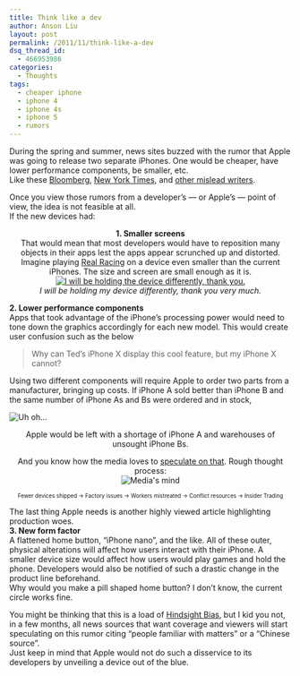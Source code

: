 ```yaml
---
title: Think like a dev
author: Anson Liu
layout: post
permalink: /2011/11/think-like-a-dev
dsq_thread_id:
  - 466953986
categories:
  - Thoughts
tags:
  - cheaper iphone
  - iphone 4
  - iphone 4s
  - iphone 5
  - rumors
---
```

During the spring and summer, news sites buzzed with the rumor that Apple was going to release two separate iPhones. One would be cheaper, have lower performance components, be smaller, etc.  
Like these <a href="http://www.bloomberg.com/news/2011-02-10/apple-said-to-work-on-cheaper-more-versatile-iphone-models.html" target="_blank">Bloomberg</a>, <a href="http://www.nytimes.com/external/readwriteweb/2011/01/17/17readwriteweb-report-iphone-5-will-be-completely-redesign-90456.html" target="_blank">New York Times</a>, and <a href="http://www.google.com/webhp?sourceid=chrome-instant&ie=UTF-8&ion=1&nord=1#sclient=psy-ab&hl=en&nord=1&site=webhp&source=hp&q=smaller+cheaper+iphone+5&pbx=1&oq=smaller+cheaper+iphone+5&aq=f&aqi=&aql=&gs_sm=e&gs_upl=4867l8234l0l8377l9l7l0l0l0l4l401l1353l0.3.2.0.1l6l0&bav=on.2,or.r_gc.r_pw.,cf.osb&fp=676cc9f8fb330ae2&ion=1&biw=1199&bih=738" target="_blank">other mislead writers</a>.

Once you view those rumors from a developer&#8217;s — or Apple&#8217;s — point of view, the idea is not feasible at all.  
If the new devices had:

<p style="text-align: center;">
  <strong>1. Smaller screens</strong><br /> That would mean that most developers would have to reposition many objects in their apps lest the apps appear scrunched up and distorted.<br /> Imagine playing <a href="http://firemint.com/real-racing/" target="_blank">Real Racing</a> on a device even smaller than the current iPhones. The size and screen are small enough as it is.<br /> <a href="https://i2.wp.com/apparentetch.com/wp-content/uploads/2011/11/smallerscreen.png"><img class="aligncenter size-full wp-image-1033" title="I will be holding the device differently, thank you." src="https://i2.wp.com/apparentetch.com/wp-content/uploads/2011/11/smallerscreen.png?resize=371%2C422" alt="I will be holding the device differently, thank you." data-recalc-dims="1" /></a><br /> <em>I will be holding my device differently, thank you very much.</em>
</p>

**2. Lower performance components**  
Apps that took advantage of the iPhone&#8217;s processing power would need to tone down the graphics accordingly for each new model. <!--more Read more → -->This would create user confusion such as the below

> Why can Ted&#8217;s iPhone X display this cool feature, but my iPhone X cannot?

Using two different components will require Apple to order two parts from a manufacturer, bringing up costs. If iPhone A sold better than iPhone B and the same number of iPhone As and Bs were ordered and in stock,

<img class="aligncenter size-full wp-image-1020" title="Uh oh..." src="https://i1.wp.com/apparentetch.com/wp-content/uploads/2011/11/2iphonedemandstockchart.png?resize=452%2C241" alt="Uh oh..." data-recalc-dims="1" />

<p style="text-align: center;">
  Apple would be left with a shortage of iPhone A and warehouses of unsought iPhone Bs.
</p>

<p style="text-align: center;">
  And you know how the media loves to <a href="http://9to5mac.com/2011/03/11/apple-facing-ipad-2-shortages-poor-retail-launch-planning/" target="_blank">speculate on that</a>. Rough thought process:<br /> <img class="aligncenter size-full wp-image-1023" title="Media's mind" src="https://i0.wp.com/apparentetch.com/wp-content/uploads/2011/11/arrow-chart.png?resize=495%2C112" alt="Media's mind" data-recalc-dims="1" />
</p>

<p style="text-align: center;">
  <small><small>Fewer devices shipped → Factory issues → Workers mistreated → Conflict resources → Insider Trading</small></small>
</p>

The last thing Apple needs is another highly viewed article highlighting production woes.  
**3. New form factor**  
A flattened home button, &#8220;iPhone nano&#8221;, and the like. All of these outer, physical alterations will affect how users interact with their iPhone. A smaller device size would affect how users would play games and hold the phone. Developers would also be notified of such a drastic change in the product line beforehand.  
Why would you make a pill shaped home button? I don&#8217;t know, the current circle works fine.

You might be thinking that this is a load of <a href="http://en.wikipedia.org/wiki/Hindsight_bias" target="_blank">Hindsight Bias</a>, but I kid you not, in a few months, all news sources that want coverage and viewers will start speculating on this rumor citing &#8220;people familiar with matters&#8221; or a &#8220;Chinese source&#8221;.  
Just keep in mind that Apple would not do such a disservice to its developers by unveiling a device out of the blue.